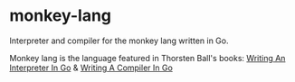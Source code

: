 # monkey-lang
Interpreter and compiler for the monkey lang written in Go.

Monkey lang is the language featured in Thorsten Ball's books: [Writing An Interpreter In Go](https://interpreterbook.com/) & [Writing A Compiler In Go](https://compilerbook.com/)
